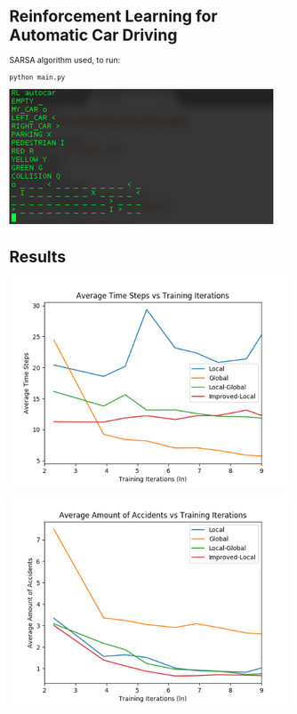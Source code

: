 # Reinforcement Learning for Automatic Car Driving
  SARSA algorithm used, to run: 
  
	python main.py

<img src=https://github.com/LihangLiu/RL-autocar/blob/master/assets/commandui.png></img>

# Results

<img src=https://github.com/LihangLiu/RL-autocar/blob/master/assets/steps.png></img>

<img src=https://github.com/LihangLiu/RL-autocar/blob/master/assets/accidents.png></img>
